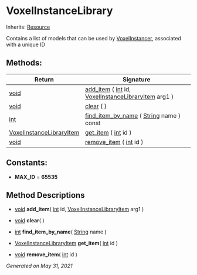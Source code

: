 # VoxelInstanceLibrary

Inherits: [Resource](https://docs.godotengine.org/en/stable/classes/class_resource.html)

Contains a list of models that can be used by [VoxelInstancer](VoxelInstancer.md), associated with a unique ID

## Methods:

| Return                                                               | Signature                                                                                                                                                         |
| -------------------------------------------------------------------- | ----------------------------------------------------------------------------------------------------------------------------------------------------------------- |
| [void](#)                                                            | [add_item](#i_add_item) ( [int](https://docs.godotengine.org/en/stable/classes/class_int.html) id, [VoxelInstanceLibraryItem](VoxelInstanceLibraryItem.md) arg1 ) |
| [void](#)                                                            | [clear](#i_clear) ( )                                                                                                                                             |
| [int](https://docs.godotengine.org/en/stable/classes/class_int.html) | [find_item_by_name](#i_find_item_by_name) ( [String](https://docs.godotengine.org/en/stable/classes/class_string.html) name ) const                               |
| [VoxelInstanceLibraryItem](VoxelInstanceLibraryItem.md)              | [get_item](#i_get_item) ( [int](https://docs.godotengine.org/en/stable/classes/class_int.html) id )                                                               |
| [void](#)                                                            | [remove_item](#i_remove_item) ( [int](https://docs.godotengine.org/en/stable/classes/class_int.html) id )                                                         |

<p></p>

## Constants:

- **MAX_ID** = **65535**

## Method Descriptions

- [void](#)<span id="i_add_item"></span> **add_item**( [int](https://docs.godotengine.org/en/stable/classes/class_int.html) id, [VoxelInstanceLibraryItem](VoxelInstanceLibraryItem.md) arg1 )

- [void](#)<span id="i_clear"></span> **clear**( )

- [int](https://docs.godotengine.org/en/stable/classes/class_int.html)<span id="i_find_item_by_name"></span> **find_item_by_name**( [String](https://docs.godotengine.org/en/stable/classes/class_string.html) name )

- [VoxelInstanceLibraryItem](VoxelInstanceLibraryItem.md)<span id="i_get_item"></span> **get_item**( [int](https://docs.godotengine.org/en/stable/classes/class_int.html) id )

- [void](#)<span id="i_remove_item"></span> **remove_item**( [int](https://docs.godotengine.org/en/stable/classes/class_int.html) id )

_Generated on May 31, 2021_
